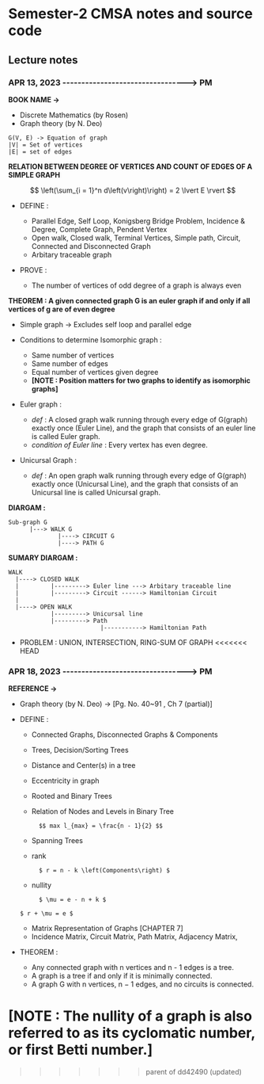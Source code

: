 # Semester-2 CMSA notes and source code

## Lecture notes

### APR 13, 2023 ---------------------------------> PM

**BOOK NAME ->**
   - Discrete Mathematics (by Rosen)
   - Graph theory (by N. Deo)

```
G(V, E) -> Equation of graph
|V| = Set of vertices
|E| = set of edges
```
**RELATION BETWEEN DEGREE OF VERTICES AND COUNT OF EDGES OF A SIMPLE GRAPH**

$$
    \left(\sum_{i = 1}^n d\left(v\right)\right) = 2 \lvert E \rvert
$$

* DEFINE : 
    - Parallel Edge, Self Loop, Konigsberg Bridge Problem, Incidence & Degree, Complete Graph, Pendent Vertex
    - Open walk, Closed walk, Terminal Vertices, Simple path, Circuit, Connected and Disconnected Graph
    - Arbitary traceable graph 

* PROVE : 
    - The number of vertices of odd degree of a graph is always even

**THEOREM : A given connected graph G is an euler graph if and only if all vertices of g are of even degree**

* Simple graph -> Excludes self loop and parallel edge

* Conditions to determine Isomorphic graph :
    - Same number of vertices
    - Same number of edges
    - Equal number of vertices given degree
    - **[NOTE : Position matters for two graphs to identify as isomorphic graphs]**

* Euler graph :
    - *_def_* : A closed graph walk running through every edge of G(graph) exactly once (Euler Line), and the graph that consists of an euler line is called Euler graph.
    - *_condition of Euler line_* : Every vertex has even degree.
    
* Unicursal Graph : 
    - *_def_* : An open graph walk running through every edge of G(graph) exactly once (Unicursal Line), and the graph that consists of an Unicursal line is called Unicursal graph.

**DIARGAM :**

    Sub-graph G 
          |---> WALK G                 
                  |----> CIRCUIT G
                  |----> PATH G        


**SUMARY DIARGAM :**
    
    WALK
      |----> CLOSED WALK
      |         |---------> Euler line ---> Arbitary traceable line
      |         |---------> Circuit ------> Hamiltonian Circuit
      | 
      |----> OPEN WALK
                |---------> Unicursal line
                |---------> Path
                              |-----------> Hamiltonian Path

* PROBLEM : UNION, INTERSECTION, RING-SUM OF GRAPH
<<<<<<< HEAD

### APR 18, 2023 ---------------------------------> PM

**REFERENCE ->**
   - Graph theory (by N. Deo) -> [Pg. No. 40~91 , Ch 7 (partial)]

* DEFINE : 
    - Connected Graphs, Disconnected Graphs & Components
    - Trees, Decision/Sorting Trees
    - Distance and Center(s) in a tree
    - Eccentricity in graph
    - Rooted and Binary Trees   
    - Relation of Nodes and Levels in Binary Tree 
    
            $$ max l_{max} = \frac{n - 1}{2} $$
    - Spanning Trees
    - rank

            $ r = n - k \left(Components\right) $
    - nullity
            
            $ \mu = e - n + k $

    ``
        $ r + \mu = e $
    ``
    - Matrix Representation of Graphs [CHAPTER 7]
    - Incidence Matrix, Circuit Matrix, Path Matrix, Adjacency Matrix, 

* THEOREM :
    - Any connected graph with n vertices and n - 1 edges is a tree.
    - A graph is a tree if and only if it is minimally connected.
    - A graph G with n vertices, n − 1 edges, and no circuits is connected.

**[NOTE : The nullity of a graph is also referred to as its cyclomatic number, or first Betti number.]**
=======
>>>>>>> parent of dd42490 (updated)
